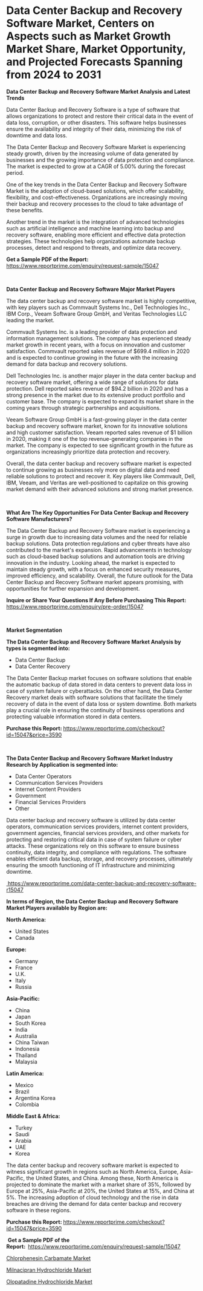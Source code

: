 <p><h1>Data Center Backup and Recovery Software Market, Centers on Aspects such as Market Growth Market Share, Market Opportunity, and Projected Forecasts Spanning from 2024 to 2031</h1></p><p><strong>Data Center Backup and Recovery Software Market Analysis and Latest Trends</strong></p>
<p><p>Data Center Backup and Recovery Software is a type of software that allows organizations to protect and restore their critical data in the event of data loss, corruption, or other disasters. This software helps businesses ensure the availability and integrity of their data, minimizing the risk of downtime and data loss.</p><p>The Data Center Backup and Recovery Software Market is experiencing steady growth, driven by the increasing volume of data generated by businesses and the growing importance of data protection and compliance. The market is expected to grow at a CAGR of 5.00% during the forecast period.</p><p>One of the key trends in the Data Center Backup and Recovery Software Market is the adoption of cloud-based solutions, which offer scalability, flexibility, and cost-effectiveness. Organizations are increasingly moving their backup and recovery processes to the cloud to take advantage of these benefits.</p><p>Another trend in the market is the integration of advanced technologies such as artificial intelligence and machine learning into backup and recovery software, enabling more efficient and effective data protection strategies. These technologies help organizations automate backup processes, detect and respond to threats, and optimize data recovery.</p></p>
<p><strong>Get a Sample PDF of the Report:&nbsp;</strong> <a href="https://www.reportprime.com/enquiry/request-sample/15047">https://www.reportprime.com/enquiry/request-sample/15047</a></p>
<p>&nbsp;</p>
<p><strong>Data Center Backup and Recovery Software Major Market Players</strong></p>
<p><p>The data center backup and recovery software market is highly competitive, with key players such as Commvault Systems Inc., Dell Technologies Inc., IBM Corp., Veeam Software Group GmbH, and Veritas Technologies LLC leading the market.</p><p>Commvault Systems Inc. is a leading provider of data protection and information management solutions. The company has experienced steady market growth in recent years, with a focus on innovation and customer satisfaction. Commvault reported sales revenue of $699.4 million in 2020 and is expected to continue growing in the future with the increasing demand for data backup and recovery solutions.</p><p>Dell Technologies Inc. is another major player in the data center backup and recovery software market, offering a wide range of solutions for data protection. Dell reported sales revenue of $94.2 billion in 2020 and has a strong presence in the market due to its extensive product portfolio and customer base. The company is expected to expand its market share in the coming years through strategic partnerships and acquisitions.</p><p>Veeam Software Group GmbH is a fast-growing player in the data center backup and recovery software market, known for its innovative solutions and high customer satisfaction. Veeam reported sales revenue of $1 billion in 2020, making it one of the top revenue-generating companies in the market. The company is expected to see significant growth in the future as organizations increasingly prioritize data protection and recovery.</p><p>Overall, the data center backup and recovery software market is expected to continue growing as businesses rely more on digital data and need reliable solutions to protect and recover it. Key players like Commvault, Dell, IBM, Veeam, and Veritas are well-positioned to capitalize on this growing market demand with their advanced solutions and strong market presence.</p></p>
<p>&nbsp;</p>
<p><strong>What Are The Key Opportunities For Data Center Backup and Recovery Software Manufacturers?</strong></p>
<p><p>The Data Center Backup and Recovery Software market is experiencing a surge in growth due to increasing data volumes and the need for reliable backup solutions. Data protection regulations and cyber threats have also contributed to the market's expansion. Rapid advancements in technology such as cloud-based backup solutions and automation tools are driving innovation in the industry. Looking ahead, the market is expected to maintain steady growth, with a focus on enhanced security measures, improved efficiency, and scalability. Overall, the future outlook for the Data Center Backup and Recovery Software market appears promising, with opportunities for further expansion and development.</p></p>
<p><strong>Inquire or Share Your Questions If Any Before Purchasing This Report:</strong> <a href="https://www.reportprime.com/enquiry/pre-order/15047">https://www.reportprime.com/enquiry/pre-order/15047</a></p>
<p>&nbsp;</p>
<p><strong>Market Segmentation</strong></p>
<p><strong>The Data Center Backup and Recovery Software Market Analysis by types is segmented into:</strong></p>
<p><ul><li>Data Center Backup</li><li>Data Center Recovery</li></ul></p>
<p><p>The Data Center Backup market focuses on software solutions that enable the automatic backup of data stored in data centers to prevent data loss in case of system failure or cyberattacks. On the other hand, the Data Center Recovery market deals with software solutions that facilitate the timely recovery of data in the event of data loss or system downtime. Both markets play a crucial role in ensuring the continuity of business operations and protecting valuable information stored in data centers.</p></p>
<p><strong>Purchase this Report:&nbsp;</strong><a href="https://www.reportprime.com/checkout?id=15047&price=3590">https://www.reportprime.com/checkout?id=15047&price=3590</a></p>
<p>&nbsp;</p>
<p><strong>The Data Center Backup and Recovery Software Market Industry Research by Application is segmented into:</strong></p>
<p><ul><li>Data Center Operators</li><li>Communication Services Providers</li><li>Internet Content Providers</li><li>Government</li><li>Financial Services Providers</li><li>Other</li></ul></p>
<p><p>Data center backup and recovery software is utilized by data center operators, communication services providers, internet content providers, government agencies, financial services providers, and other markets for protecting and restoring critical data in case of system failure or cyber attacks. These organizations rely on this software to ensure business continuity, data integrity, and compliance with regulations. The software enables efficient data backup, storage, and recovery processes, ultimately ensuring the smooth functioning of IT infrastructure and minimizing downtime.</p></p>
<p><a href="https://www.reportprime.com/data-center-backup-and-recovery-software-r15047">&nbsp;https://www.reportprime.com/data-center-backup-and-recovery-software-r15047</a></p>
<p><strong>In terms of Region, the Data Center Backup and Recovery Software Market Players available by Region are:</strong></p>
<p>
    <p> <strong> North America: </strong>
        <ul>
            <li>United States</li>
            <li>Canada</li>
        </ul>
        </p> 
    <p> <strong> Europe: </strong>
        <ul>
            <li>Germany</li>
            <li>France</li>
            <li>U.K.</li>
            <li>Italy</li>
            <li>Russia</li>
        </ul>
        </p> 
    <p> <strong> Asia-Pacific: </strong>
        <ul>
            <li>China</li>
            <li>Japan</li>
            <li>South Korea</li>
            <li>India</li>
            <li>Australia</li>
            <li>China Taiwan</li>
            <li>Indonesia</li>
            <li>Thailand</li>
            <li>Malaysia</li>
        </ul>
        </p> 
    <p> <strong> Latin America: </strong>
        <ul>
            <li>Mexico</li>
            <li>Brazil</li>
            <li>Argentina Korea</li>
            <li>Colombia</li>
        </ul>
        </p> 
    <p> <strong> Middle East & Africa: </strong>
        <ul>
            <li>Turkey</li>
            <li>Saudi</li>
            <li>Arabia</li>
            <li>UAE</li>
            <li>Korea</li>
        </ul>
    </p>
    </p>
<p><p>The data center backup and recovery software market is expected to witness significant growth in regions such as North America, Europe, Asia-Pacific, the United States, and China. Among these, North America is projected to dominate the market with a market share of 35%, followed by Europe at 25%, Asia-Pacific at 20%, the United States at 15%, and China at 5%. The increasing adoption of cloud technology and the rise in data breaches are driving the demand for data center backup and recovery software in these regions.</p></p>
<p><strong>Purchase this Report: </strong><a href="https://www.reportprime.com/checkout?id=15047&price=3590">https://www.reportprime.com/checkout?id=15047&price=3590</a></p>
<p>&nbsp;<strong>Get a Sample PDF of the Report:&nbsp;&nbsp;</strong><a href="https://www.reportprime.com/enquiry/request-sample/15047">https://www.reportprime.com/enquiry/request-sample/15047</a></p>
<p><strong></strong></p>
<p><p><a href="https://www.linkedin.com/pulse/chlorphenesin-carbamate-market-research-report-unlocks-analysis-qlqxe?trackingId=R28Cbkp2rXdNKRuEuQTkEQ%3D%3D">Chlorphenesin Carbamate Market</a></p><p><a href="https://www.linkedin.com/pulse/milnacipran-hydrochloride-market-size-2024-2031-global-ez9ze?trackingId=BQzWHjC99KF6OAp5%2FMlxsg%3D%3D">Milnacipran Hydrochloride Market</a></p><p><a href="https://www.linkedin.com/pulse/global-olopatadine-hydrochloride-market-size-trends-insights-a8mqe?trackingId=9Ql42rMKqZ6Cb0ZnmSujTw%3D%3D">Olopatadine Hydrochloride Market</a></p></p>
